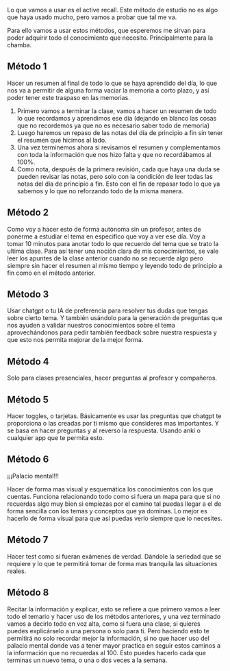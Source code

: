 Lo que vamos a usar es el active recall. Este método de estudio no es algo que haya usado mucho, pero vamos a probar que tal me va. 

Para ello vamos a usar estos métodos, que esperemos me sirvan para poder adquirir todo el conocimiento que necesito. Principalmente para la chamba. 

## Método 1

Hacer un resumen al final de todo lo que se haya aprendido del día, lo que nos va a permitir de alguna forma vaciar la memoria a corto plazo, y así poder tener este traspaso en las memorias. 

1. Primero vamos a terminar la clase, vamos a hacer un resumen de todo lo que recordamos y aprendimos ese día (dejando en blanco las cosas que no recordemos ya que no es necesario saber todo de memoria)
2. Luego haremos un repaso de las notas del día de principio a fin sin tener el resumen que hicimos al lado. 
3. Una vez terminemos ahora si revisamos el resumen y complementamos con toda la información que nos hizo falta y que no recordábamos al 100%. 
4. Como nota, después de la primera revisión, cada que haya una duda se pueden revisar las notas, pero solo con la condición de leer todas las notas del día de principio a fin. Esto con el fin de repasar todo lo que ya sabemos y lo que no reforzando todo de la misma manera. 

## Método 2

Como voy a hacer esto de forma autónoma sin un profesor, antes de ponerme a estudiar el tema en especifico que voy a ver ese día. Voy a tomar 10 minutos para anotar todo lo que recuerdo del tema que se trato la ultima clase. Para así tener una noción clara de mis conocimientos, se vale leer los apuntes de la clase anterior cuando no se recuerde algo pero siempre sin hacer el resumen al mismo tiempo y leyendo todo de principio a fin como en el método anterior.  

## Método 3

Usar chatgpt o tu IA de preferencia para resolver tus dudas que tengas sobre cierto tema.
Y también usándolo para la generación de preguntas que nos ayuden a validar nuestros conocimientos sobre el tema aprovechándonos para pedir también feedback sobre nuestra respuesta y que esto nos permita mejorar de la mejor forma. 

## Método 4

Solo para clases presenciales, hacer preguntas al profesor y compañeros. 

## Método 5

Hacer toggles, o tarjetas. Básicamente es usar las preguntas que chatgpt te proporciona o las creadas por ti mismo que consideres mas importantes. Y se basa en hacer preguntas y al reverso la respuesta. Usando anki o cualquier app que te permita esto. 

## Método 6

¡¡¡Palacio mental!!!

Hacer de forma mas visual y esquemática los conocimientos con los que cuentas. Funciona relacionando todo como si fuera un mapa para que si no recuerdas algo muy bien si empiezas por el camino tal puedas llegar a el de forma sencilla con los temas y conceptos que ya dominas. Lo mejor es hacerlo de forma visual para que así puedas verlo siempre que lo necesites. 

## Método 7

Hacer test como si fueran exámenes de verdad. Dándole la seriedad que se requiere y lo que te permitirá tomar de forma mas tranquila las situaciones reales. 

## Método 8

Recitar la información y explicar, esto se refiere a que primero vamos a leer todo el temario y hacer uso de los métodos anteriores,  y una vez terminado vamos a decirlo todo en voz alta, como si fuera una clase, si quieres puedes explicárselo a una persona o solo para ti. Pero haciendo  esto te permitirá no solo recordar mejor la información, si no que hacer uso del palacio mental donde vas a tener mayor practica en seguir estos caminos a la información que no recuerdas al 100. Esto puedes hacerlo cada que terminas un nuevo tema, o una o dos veces a la semana. 









